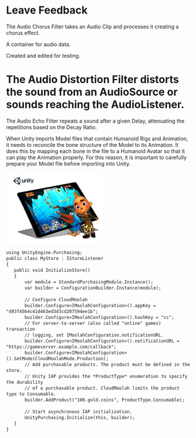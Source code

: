  

# Leave Feedback 

 The Audio Chorus Filter takes an Audio Clip and processes it creating a chorus effect. 

 A container for audio data. 

 Created and edited for testing. 

# The Audio Distortion Filter distorts the sound from an AudioSource or sounds reaching the AudioListener. 

 The Audio Echo Filter repeats a sound after a given Delay, attenuating the repetitions based on the Decay Ratio. 

 When Unity imports Model files that contain Humanoid Rigs and Animation, it needs to reconcile the bone structure of the Model to its Animation. It does this by mapping each bone in the file to a Humanoid Avatar so that it can play the Animation properly. For this reason, it is important to carefully prepare your Model file before importing into Unity. 

 ![abc](Images/angeler_5c6b9b40c6f96208d4f086d6.jpg) 

 ```
using UnityEngine.Purchasing;
public class MyStore : IStoreListener
{
    public void InitializeStore()
    {
        var module = StandardPurchasingModule.Instance();
        var builder = ConfigurationBuilder.Instance(module);

        // Configure CloudMoolah
        builder.Configure<IMoolahConfiguration>().appKey = "d93f4564c41d463ed3d3cd207594ee1b";
        builder.Configure<IMoolahConfiguration>().hashKey = "cc";
        // For server-to-server (also called "online" games) transaction
        // logging, set IMoolahConfiguration.notificationURL.
        builder.Configure<IMoolahConfiguration>().notificationURL = "https://gameserver.example.com/callback";
        builder.Configure<IMoolahConfiguration>().SetMode(CloudMoolahMode.Production);
        // Add purchasable products. The product must be defined in the store.
        // Unity IAP provides the *ProductType* enumeration to specify the durability 
        // of a purchasable product. CloudMoolah limits the product type to Consumable. 
        builder.AddProduct("100.gold.coins", ProductType.Consumable);

        // Start asynchronous IAP initialization.
        UnityPurchasing.Initialize(this, builder);
    }
}
```